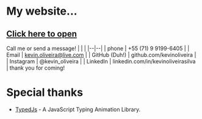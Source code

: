 
# My website...
## [Click here to open](https://kevinoliveira.github.io/)
Call me or send a message!
|  |  |
|--|--|
| phone | +55 (71) 9 9199-6405 |
| Email | kevin.oliveira@live.com |
| GitHub (Duh!) | github.com/kevinoliveira |
| Instagram | @kevin_oliveira  |
| LinkedIn | linkedin.com/in/kevinoliveirasilva |
thank you for coming!



# Special thanks
* [TypedJs](https://github.com/mattboldt/typed.js)  - A JavaScript Typing Animation Library.

